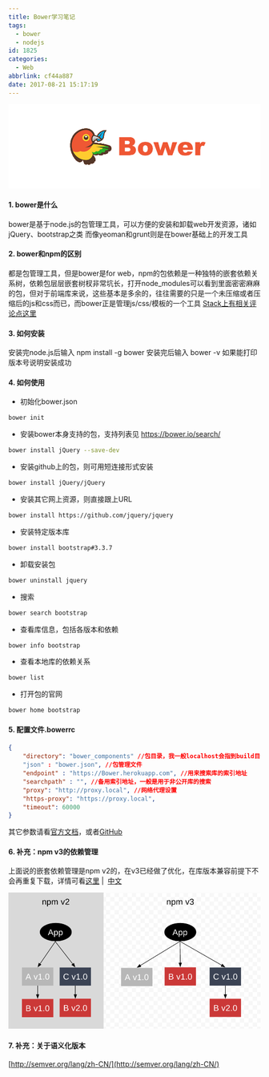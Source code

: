 ```yaml
---
title: Bower学习笔记
tags:
  - bower
  - nodejs
id: 1825
categories:
  - Web
abbrlink: cf44a887
date: 2017-08-21 15:17:19
---
```

![bower](/images/2017/08/bower.png)

#### 1. bower是什么
bower是基于node.js的包管理工具，可以方便的安装和卸载web开发资源，诸如jQuery、bootstrap之类
而像yeoman和grunt则是在bower基础上的开发工具

#### 2. bower和npm的区别
都是包管理工具，但是bower是for web，npm的包依赖是一种独特的嵌套依赖关系树，依赖包层层嵌套树杈非常坑长，打开node_modules可以看到里面密密麻麻的包，但对于前端库来说，这些基本是多余的，往往需要的只是一个未压缩或者压缩后的js和css而已，而bower正是管理js/css/模板的一个工具
[Stack上有相关评论点这里](https://stackoverflow.com/questions/18641899/what-is-the-difference-between-bower-and-npm)
<!-- more -->

#### 3. 如何安装
安装完node.js后输入
npm install -g bower
安装完后输入 bower -v 如果能打印版本号说明安装成功

#### 4.  如何使用

* 初始化bower.json
```sh
bower init
```
* 安装bower本身支持的包，支持列表见 https://bower.io/search/
```sh
bower install jQuery --save-dev
```
* 安装github上的包，则可用短连接形式安装
```sh
bower install jQuery/jQuery
```
* 安装其它网上资源，则直接跟上URL
```sh
bower install https://github.com/jquery/jquery
```
* 安装特定版本库
```sh
bower install bootstrap#3.3.7
```
* 卸载安装包
```sh
bower uninstall jquery
```
* 搜索
```sh
bower search bootstrap
```
* 查看库信息，包括各版本和依赖
```sh
bower info bootstrap
```
* 查看本地库的依赖关系
```sh
bower list
```
* 打开包的官网
```sh
bower home bootstrap
```
#### 5. 配置文件.bowerrc
```json
{
    "directory": "bower_components" //包目录，我一般localhost会指到build目录，所以配成build/bower_components
    "json" : "bower.json", //包管理文件
    "endpoint" : "https://Bower.herokuapp.com", //用来搜索库的索引地址
    "searchpath" : "", //备用索引地址，一般是用于非公开库的搜索
    "proxy": "http://proxy.local", //网络代理设置
    "https-proxy": "https://proxy.local",
    "timeout": 60000
}
```
其它参数请看[官方文档](https://bower.io/docs/config/)，或者[GitHub](https://github.com/bower/spec/blob/master/config.md)

#### 6. 补充：npm v3的依赖管理
上面说的嵌套依赖管理是npm v2的，在v3已经做了优化，在库版本兼容前提下不会再重复下载，详情可看[这里](https://docs.npmjs.com/how-npm-works/npm3) |  [中文](http://coloration.cc/npmjs-documentation/2016/03/29/npmV3.html)

![](/images/2017/08/npm3deps4.png)    

#### 7. 补充：关于语义化版本
[http://semver.org/lang/zh-CN/](http://semver.org/lang/zh-CN/)